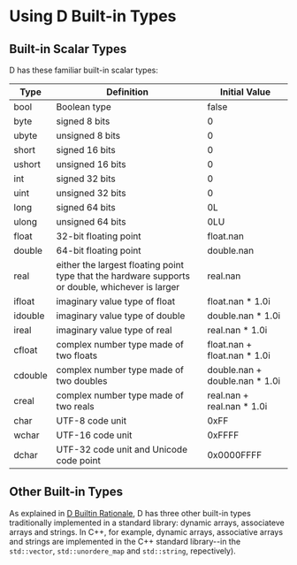 Using D Built-in Types
=======================

## Built-in Scalar Types

D has these familiar built-in scalar types:

|Type|Definition|Initial Value|
|----|----------|-------------|
|bool|Boolean type|false|
|byte|signed 8 bits|0|
|ubyte|unsigned 8 bits|0|
|short|signed 16 bits|0|
|ushort|unsigned 16 bits|0|
|int|signed 32 bits|0|
|uint|unsigned 32 bits|0|
|long|signed 64 bits|0L|
|ulong|unsigned 64 bits|0LU|
|float|32-bit floating point|float.nan|
|double|64-bit floating point|double.nan|
|real|either the largest floating point type that the hardware supports or double, whichever is larger|real.nan|
|ifloat|imaginary value type of float|float.nan * 1.0i|
|idouble|imaginary value type of double|double.nan * 1.0i|
|ireal|imaginary value type of real|real.nan * 1.0i|
|cfloat|complex number type made of two floats|float.nan + float.nan * 1.0i|
|cdouble|complex number type made of two doubles|double.nan + double.nan * 1.0i|
|creal|complex number type made of two reals|real.nan + real.nan * 1.0i|
|char|UTF-8 code unit|0xFF|
|wchar|UTF-16 code unit|0xFFFF|
|dchar|UTF-32 code unit and Unicode code point|0x0000FFFF|

## Other Built-in Types

As explained in [D Builtin Rationale](https://dlang.org/articles/builtin.html), D has three other built-in types traditionally implemented in a standard library: dynamic arrays, associateve arrays and strings. In C++, for example, dynamic arrays, associative arrays and strings are implemented in the C++ standard library--in the `std::vector`, `std::unordere_map` and `std::string`, repectively). 
